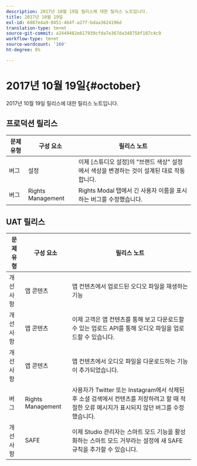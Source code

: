 ```yaml
---
description: 2017년 10월 19일 릴리스에 대한 릴리스 노트입니다.
title: 2017년 10월 19일
exl-id: 6887e4a9-8451-464f-a27f-bdaa3624196d
translation-type: tm+mt
source-git-commit: a2449482e617939cfda7e367da34875bf187c4c9
workflow-type: tm+mt
source-wordcount: '160'
ht-degree: 8%

---
```


# 2017년 10월 19일{#october}

2017년 10월 19일 릴리스에 대한 릴리스 노트입니다.

## 프로덕션 릴리스

| **문제 유형** | **구성 요소** | **릴리스 노트** |
|---|---|---|
| 버그 | 설정 | 이제 [스튜디오 설정]의 &quot;브랜드 색상&quot; 설정에서 색상을 변경하는 것이 설계된 대로 작동합니다. |
| 버그 | Rights Management | Rights Modal 탭에서 긴 사용자 이름을 표시하는 버그를 수정했습니다. |

## UAT 릴리스

| **문제 유형** | **구성 요소** | **릴리스 노트** |
|---|---|---|
| 개선 사항 | 앱 콘텐츠 | 앱 컨텐츠에서 업로드된 오디오 파일을 재생하는 기능 |
| 개선 사항 | 앱 콘텐츠 | 이제 고객은 앱 컨텐츠를 통해 보고 다운로드할 수 있는 업로드 API를 통해 오디오 파일을 업로드할 수 있습니다. |
| 개선 사항 | 앱 콘텐츠 | 앱 컨텐츠에서 오디오 파일을 다운로드하는 기능이 추가되었습니다. |
| 버그 | Rights Management | 사용자가 Twitter 또는 Instagram에서 삭제된 후 소셜 검색에서 컨텐츠를 저장하려고 할 때 적절한 오류 메시지가 표시되지 않던 버그를 수정했습니다. |
| 개선 사항 | SAFE | 이제 Studio 관리자는 스마트 모드 기능을 활성화하는 스마트 모드 거부라는 설정에 새 SAFE 규칙을 추가할 수 있습니다. |

